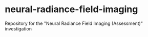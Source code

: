 # neural-radiance-field-imaging
Repository for the "Neural Radiance Field Imaging (Assessment)" investigation
